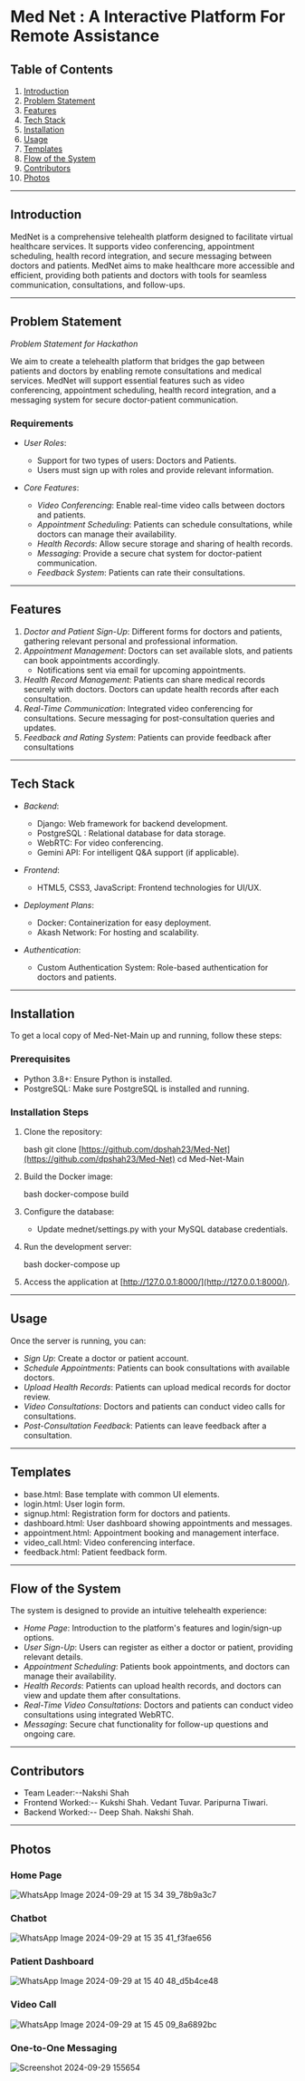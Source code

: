 # Med Net : A Interactive Platform For Remote Assistance


## Table of Contents
1. [Introduction](#introduction)
2. [Problem Statement](#problem-statement)
3. [Features](#features)
4. [Tech Stack](#tech-stack)
5. [Installation](#installation)
6. [Usage](#usage)
7. [Templates](#templates)
8. [Flow of the System](#flow-of-the-system)
9. [Contributors](#contributors)
10. [Photos](#photos)

---

## Introduction
MedNet is a comprehensive telehealth platform designed to facilitate virtual healthcare services. It supports video conferencing, appointment scheduling, health record integration, and secure messaging between doctors and patients. MedNet aims to make healthcare more accessible and efficient, providing both patients and doctors with tools for seamless communication, consultations, and follow-ups.

---

## Problem Statement
*Problem Statement for Hackathon*

We aim to create a telehealth platform that bridges the gap between patients and doctors by enabling remote consultations and medical services. MedNet will support essential features such as video conferencing, appointment scheduling, health record integration, and a messaging system for secure doctor-patient communication.

### Requirements
- *User Roles*:
  - Support for two types of users: Doctors and Patients.
  - Users must sign up with roles and provide relevant information.

- *Core Features*:
  - *Video Conferencing*: Enable real-time video calls between doctors and patients.
  - *Appointment Scheduling*: Patients can schedule consultations, while doctors can manage their availability.
  - *Health Records*: Allow secure storage and sharing of health records.
  - *Messaging*: Provide a secure chat system for doctor-patient communication.
  - *Feedback System*: Patients can rate their consultations.

---

## Features
1. *Doctor and Patient Sign-Up*: Different forms for doctors and patients, gathering relevant personal and professional information.
2. *Appointment Management*: Doctors can set available slots, and patients can book appointments accordingly.
   - Notifications sent via email for upcoming appointments.
3. *Health Record Management*: Patients can share medical records securely with doctors. Doctors can update health records after each consultation.
4. *Real-Time Communication*: Integrated video conferencing for consultations. Secure messaging for post-consultation queries and updates.
5. *Feedback and Rating System*: Patients can provide feedback after consultations

---

## Tech Stack

- *Backend*: 
  - Django: Web framework for backend development.
  - PostgreSQL : Relational database for data storage.
  - WebRTC: For video conferencing.
  - Gemini API: For intelligent Q&A support (if applicable).

- *Frontend*: 
  - HTML5, CSS3, JavaScript: Frontend technologies for UI/UX.

- *Deployment Plans*:
  - Docker: Containerization for easy deployment.
  - Akash Network: For hosting and scalability.

- *Authentication*:
  - Custom Authentication System: Role-based authentication for doctors and patients.

---

## Installation

To get a local copy of Med-Net-Main up and running, follow these steps:

### Prerequisites
- Python 3.8+: Ensure Python is installed.
- PostgreSQL: Make sure PostgreSQL is installed and running.

### Installation Steps
1. Clone the repository:

    bash
    git clone [https://github.com/dpshah23/Med-Net](https://github.com/dpshah23/Med-Net)
    cd Med-Net-Main
    

2. Build the Docker image:

    bash
    docker-compose build
    

3. Configure the database:
   - Update mednet/settings.py with your MySQL database credentials.

4. Run the development server:

    bash
    docker-compose up
    

5. Access the application at [http://127.0.0.1:8000/](http://127.0.0.1:8000/).

---

## Usage

Once the server is running, you can:

- *Sign Up*: Create a doctor or patient account.
- *Schedule Appointments*: Patients can book consultations with available doctors.
- *Upload Health Records*: Patients can upload medical records for doctor review.
- *Video Consultations*: Doctors and patients can conduct video calls for consultations.
- *Post-Consultation Feedback*: Patients can leave feedback after a consultation.

---

## Templates

- base.html: Base template with common UI elements.
- login.html: User login form.
- signup.html: Registration form for doctors and patients.
- dashboard.html: User dashboard showing appointments and messages.
- appointment.html: Appointment booking and management interface.
- video_call.html: Video conferencing interface.
- feedback.html: Patient feedback form.

---

## Flow of the System

The system is designed to provide an intuitive telehealth experience:

- *Home Page*: Introduction to the platform's features and login/sign-up options.
- *User Sign-Up*: Users can register as either a doctor or patient, providing relevant details.
- *Appointment Scheduling*: Patients book appointments, and doctors can manage their availability.
- *Health Records*: Patients can upload health records, and doctors can view and update them after consultations.
- *Real-Time Video Consultations*: Doctors and patients can conduct video consultations using integrated WebRTC.
- *Messaging*: Secure chat functionality for follow-up questions and ongoing care.

---

## Contributors

- Team Leader:--Nakshi Shah
- Frontend Worked:--
  Kukshi Shah.
  Vedant Tuvar.
  Paripurna Tiwari.
- Backend Worked:--
  Deep Shah.
  Nakshi Shah.

---

## Photos

### Home Page
  ![WhatsApp Image 2024-09-29 at 15 34 39_78b9a3c7](https://github.com/user-attachments/assets/893b2166-3356-421e-b713-716eb252d591)

### Chatbot
  ![WhatsApp Image 2024-09-29 at 15 35 41_f3fae656](https://github.com/user-attachments/assets/b1676d2e-bcc9-42d7-a73b-463261293e1b)

### Patient Dashboard
  ![WhatsApp Image 2024-09-29 at 15 40 48_d5b4ce48](https://github.com/user-attachments/assets/ef9e6cda-7acd-4e13-ad41-2b11ffaf63e9)

### Video Call
  ![WhatsApp Image 2024-09-29 at 15 45 09_8a6892bc](https://github.com/user-attachments/assets/77c0f367-0f9c-46e9-991d-963b46a309d1)

### One-to-One Messaging
  ![Screenshot 2024-09-29 155654](https://github.com/user-attachments/assets/ff8f78f5-45cd-4e89-874c-e6e2d44ade87)



  
